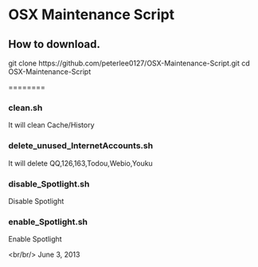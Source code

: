 <h1>OSX Maintenance Script</h1>

<h2>How to download.</h2>
	git clone https://github.com/peterlee0127/OSX-Maintenance-Script.git
	cd OSX-Maintenance-Script<br>

========



<h3>clean.sh</h3>
	It will clean Cache/History
<h3>delete_unused_InternetAccounts.sh</h3>
	It will delete QQ,126,163,Todou,Webio,Youku
<h3>disable_Spotlight.sh</h3>
	Disable Spotlight
<h3>enable_Spotlight.sh</h3>
	Enable Spotlight



<br/br/>
June 3, 2013